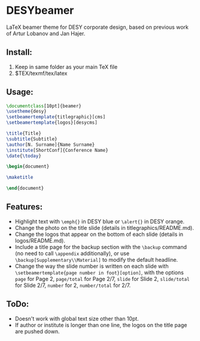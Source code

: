 # DESYbeamer

LaTeX beamer theme for DESY corporate design, based on previous work of Artur Lobanov and Jan Hajer.

## Install:

1. Keep in same folder as your main TeX file
2. $TEX/texmf/tex/latex

## Usage:

```latex
\documentclass[10pt]{beamer}
\usetheme{desy}
\setbeamertemplate{titlegraphic}[cms]
\setbeamertemplate{logos}[desycms]

\title{Title}
\subtitle{Subtitle}
\author[N. Surname]{Name Surname}
\institute[ShortConf]{Conference Name}
\date{\today}

\begin{document}

\maketitle

\end{document}
```

## Features:

* Highlight text with ```\emph{}``` in DESY blue or ```\alert{}``` in DESY orange.
* Change the photo on the title slide (details in titlegraphics/README.md).
* Change the logos that appear on the bottom of each slide (details in logos/README.md).
* Include a title page for the backup section with the ```\backup``` command (no need to call ```\appendix``` additionally), or use ```\backup[Supplementary\\Material]``` to modify the default headline.
* Change the way the slide number is written on each slide with ```\setbeamertemplate{page number in foot}[option]```, with the options ```page``` for Page 2, ```page/total``` for Page 2/7, ```slide``` for Slide 2, ```slide/total``` for Slide 2/7, ```number``` for 2, ```number/total``` for 2/7.

## ToDo:

* Doesn't work with global text size other than 10pt.
* If author or institute is longer than one line, the logos on the title page are pushed down.
